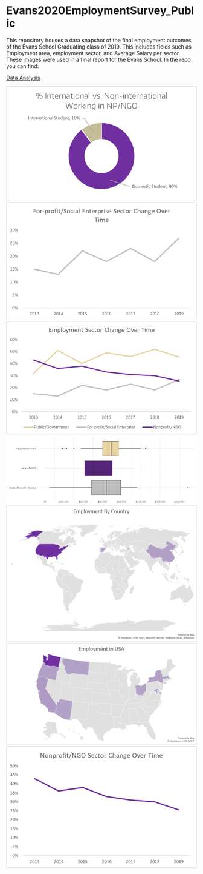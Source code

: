 # Evans2020EmploymentSurvey_Public
This repository houses a data snapshot of the final employment outcomes of the Evans School Graduating class of 2019. This includes fields such as Employment area, employment sector, and Average Salary per sector. These images were used in a final report for the Evans School. 
In the repo you can find:

 <a href="https://github.com/EvanLih/Evans2020EmploymentSurvey_Public/blob/master/Data_Analysis.R">Data Analysis</a>

![test](https://github.com/EvanLih/Evans2020EmploymentSurvey_Public/blob/master/Final%20Images/image013.png)
![test](https://github.com/EvanLih/Evans2020EmploymentSurvey_Public/blob/master/Final%20Images/image014.png)
![test](https://github.com/EvanLih/Evans2020EmploymentSurvey_Public/blob/master/Final%20Images/image001.png)
![test](https://github.com/EvanLih/Evans2020EmploymentSurvey_Public/blob/master/Final%20Images/image005.png)
![test](https://github.com/EvanLih/Evans2020EmploymentSurvey_Public/blob/master/Final%20Images/image006.png)
![test](https://github.com/EvanLih/Evans2020EmploymentSurvey_Public/blob/master/Final%20Images/image007.png)
![test](https://github.com/EvanLih/Evans2020EmploymentSurvey_Public/blob/master/Final%20Images/image011.png)

